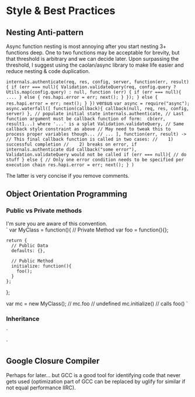 # Style & Best Practices



## Nesting Anti-pattern
Async function nesting is most annoying after you start nesting 3+ functions deep. One to two functions may be acceptable for brevity, but that threshold is arbitrary and we can decide later.  Upon surpassing the threshold, I suggest using the caolan/async library to make life easier and reduce nesting & code duplication.

`
  internals.authenticate(req, res, config, server, function(err, result){
    if (err === null){
      Validation.validateQuery(req, config.query ? Utils.map(config.query) : null, function (err) {
        if (err === null){
          ....
        } else {
          res.hapi.error = err;
          next();
        }
      });
    } else {
      res.hapi.error = err;
      next();
    }
  })
`
versus
`
  var async = require("async");
  async.waterfall([
    function(callback){ callback(null, req, res, config, server) }, // populate initial state
    internals.authenticate, // Last function argument must be callback function of form:  cb(err, result1...) where '...' is a splat
    Validation.validateQuery, // Same callback style constraint as above // May need to tweak this to process proper variables though...
    // ...
  ], function(err, result) ->
    // This final callback function is called in two cases:
    //    1) successful completion
    //    2) breaks on error, if internals.authenticate did callback("some error"), Validation.validateQuery would not be called
    if (err === null){
      // do stuff
    } else {
      // Only one error condition needs to be specified per execution chain
      res.hapi.error = err;
      next();
    }
  )
`

The latter is very concise if you remove comments.  


## Object Orientation Programming
### Public vs Private methods
I'm sure you are aware of this convention.  
`
  var MyClass = function(){
    // Private Method
    var foo = function(){};

    return {
      // Public Data
      defaults: {},

      // Public Method
      initialize: function(){
        foo();
      }
    };
  };

  var mc = new MyClass();
  // mc.foo // undefined
  mc.initialize() // calls foo()
`

### Inheritance
`

`

## Google Closure Compiler 
Perhaps for later... but GCC is a good tool for identifying code that never gets used (optimization part of GCC can be replaced by uglify for similar if not equal performance IIRC).